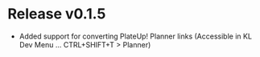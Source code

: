 # Release v0.1.5

- Added support for converting PlateUp! Planner links (Accessible in KL Dev Menu ... CTRL+SHIFT+T > Planner)